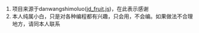 

1.  项目来源于danwangshimoluo([jd_fruit.js](https://github.com/danwangshimoluo/JdScripts))，在此表示感谢
2.  本人纯属小白，只是对各种编程都有兴趣，只会用，不会编。如果做法不合理地方，请同本人联系

  
